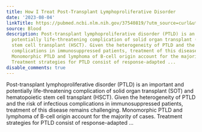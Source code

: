 ```yaml
---
title: How I Treat Post-Transplant Lymphoproliferative Disorder
date: '2023-08-04'
linkTitle: https://pubmed.ncbi.nlm.nih.gov/37540819/?utm_source=curl&utm_medium=rss&utm_campaign=journals&utm_content=7603509&fc=None&ff=20230805180705&v=2.17.9.post6+86293ac
source: Blood
description: Post-transplant lymphoproliferative disorder (PTLD) is an important and
  potentially life-threatening complication of solid organ transplant (SOT) and hematopoietic
  stem cell transplant (HSCT). Given the heterogeneity of PTLD and the risk of infectious
  complications in immunosuppressed patients, treatment of this disease remains challenging.
  Monomorphic PTLD and lymphoma of B-cell origin account for the majority of cases.
  Treatment strategies for PTLD consist of response-adapted ...
disable_comments: true
---
```

Post-transplant lymphoproliferative disorder (PTLD) is an important and potentially life-threatening complication of solid organ transplant (SOT) and hematopoietic stem cell transplant (HSCT). Given the heterogeneity of PTLD and the risk of infectious complications in immunosuppressed patients, treatment of this disease remains challenging. Monomorphic PTLD and lymphoma of B-cell origin account for the majority of cases. Treatment strategies for PTLD consist of response-adapted ...